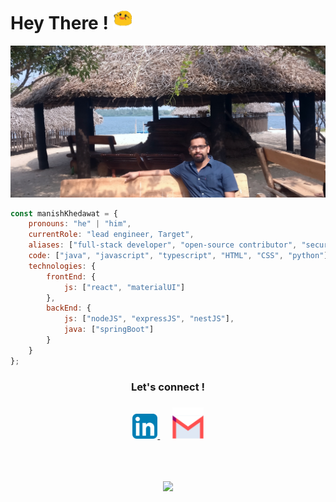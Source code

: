 
# Hey There ! <img width="30" src="assets/blob_excited.gif" alt="excited blob" />
![Header](assets/header.jpeg "Header")


```javascript
const manishKhedawat = {
    pronouns: "he" | "him",
    currentRole: "lead engineer, Target",
    aliases: ["full-stack developer", "open-source contributor", "security professional"],
    code: ["java", "javascript", "typescript", "HTML", "CSS", "python"],
    technologies: {
        frontEnd: {
            js: ["react", "materialUI"]
        },
        backEnd: {
            js: ["nodeJS", "expressJS", "nestJS"],
            java: ["springBoot"]
        }
    }
};
```

<div align="center"> 
<h3>Let's connect ! <h3>

<a href="https://linkedin.com/in/mkkhedawat/" target="_blank">
<img alt="Linkedin" height="40" src="assets/icon-linkedin.png" />
</a>
&nbsp;&nbsp;&nbsp;&nbsp;
<a href="mailto:writetomansa@gmail.com">
<img alt="Email" height="50" src="assets/icon-email.png" />
</a>

</div>

<br/><br/>
<div align="center" ><img src="https://profile-counter.glitch.me/{mkkhedawat}/count.svg"/></div>
